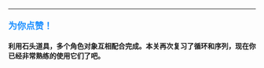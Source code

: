 ----------

#### <font color=#1E90FF size=4>**为你点赞！**</font>



#### 利用石头道具，多个角色对象互相配合完成。本关再次复习了循环和序列，现在你已经非常熟练的使用它们了吧。